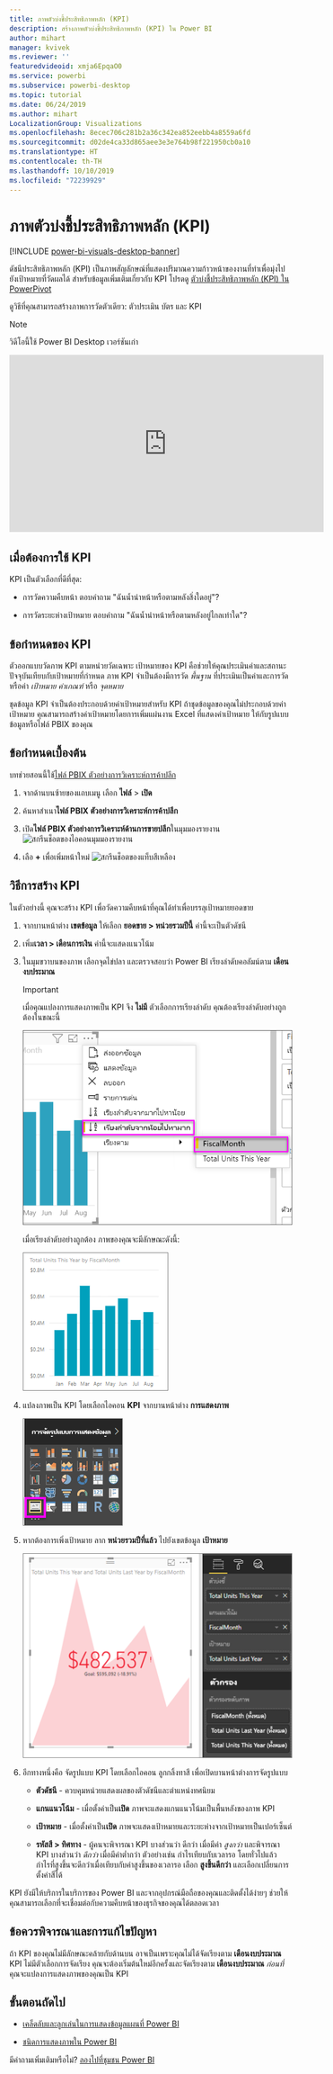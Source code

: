 ```yaml
---
title: ภาพตัวบ่งชี้ประสิทธิภาพหลัก (KPI)
description: สร้างภาพตัวบ่งชี้ประสิทธิภาพหลัก (KPI) ใน Power BI
author: mihart
manager: kvivek
ms.reviewer: ''
featuredvideoid: xmja6EpqaO0
ms.service: powerbi
ms.subservice: powerbi-desktop
ms.topic: tutorial
ms.date: 06/24/2019
ms.author: mihart
LocalizationGroup: Visualizations
ms.openlocfilehash: 8ecec706c281b2a36c342ea852eebb4a8559a6fd
ms.sourcegitcommit: d02de4ca33d865aee3e3e764b98f221950cb0a10
ms.translationtype: HT
ms.contentlocale: th-TH
ms.lasthandoff: 10/10/2019
ms.locfileid: "72239929"
---
```

# <a name="key-performance-indicator-kpi-visuals"></a>ภาพตัวบ่งชี้ประสิทธิภาพหลัก (KPI)

[!INCLUDE [power-bi-visuals-desktop-banner](../includes/power-bi-visuals-desktop-banner.md)]

ดัชนีประสิทธิภาพหลัก (KPI) เป็นภาพสัญลักษณ์ที่แสดงปริมาณความก้าวหน้าของงานที่ทำเพื่อมุ่งไปยังเป้าหมายที่วัดผลได้ สำหรับข้อมูลเพิ่มเติมเกี่ยวกับ KPI โปรดดู [ตัวบ่งชี้ประสิทธิภาพหลัก (KPI) ใน PowerPivot](/previous-versions/sql/sql-server-2012/hh272050(v=sql.110))

ดูวิธีที่คุณสามารถสร้างภาพการวัดตัวเดียว: ตัวประเมิน บัตร และ KPI
   > [!NOTE]
   > วิดีโอนี้ใช้ Power BI Desktop เวอร์ชันเก่า
   > 
   > 
<iframe width="560" height="315" src="https://www.youtube.com/embed/xmja6EpqaO0?list=PL1N57mwBHtN0JFoKSR0n-tBkUJHeMP2cP" frameborder="0" allowfullscreen></iframe>

## <a name="when-to-use-a-kpi"></a>เมื่อต้องการใช้ KPI

KPI เป็นตัวเลือกที่ดีที่สุด:

* การวัดความคืบหน้า ตอบคำถาม "ฉันน้ำนำหน้าหรือตามหลังสิ่งใดอยู่"?

* การวัดระยะห่างเป้าหมาย ตอบคำถาม "ฉันน้ำนำหน้าหรือตามหลังอยู่ไกลเท่าใด"?

## <a name="kpi-requirements"></a>ข้อกำหนดของ KPI

ตัวออกแบบวัดภาพ KPI ตามหน่วยวัดเฉพาะ เป้าหมายของ KPI คือช่วยให้คุณประเมินค่าและสถานะปัจจุบันเทียบกับเป้าหมายที่กำหนด ภาพ KPI จำเป็นต้องมีการวัด *พื้นฐาน* ที่ประเมินเป็นค่าและการวัดหรือค่า *เป้าหมาย* *ค่าเกณฑ์* หรือ *จุดหมาย*

ชุดข้อมูล KPI จำเป็นต้องประกอบด้วยค่าเป้าหมายสำหรับ KPI ถ้าชุดข้อมูลของคุณไม่ประกอบด้วยค่าเป้าหมาย คุณสามารถสร้างค่าเป้าหมายโดยการเพิ่มแผ่นงาน Excel ที่แสดงค่าเป้าหมาย ให้กับรูปแบบข้อมูลหรือไฟล์ PBIX ของคุณ

## <a name="prerequisites"></a>ข้อกำหนดเบื้องต้น

บทช่วยสอนนี้ใช้[ไฟล์ PBIX ตัวอย่างการวิเคราะห์การค้าปลีก](http://download.microsoft.com/download/9/6/D/96DDC2FF-2568-491D-AAFA-AFDD6F763AE3/Retail%20Analysis%20Sample%20PBIX.pbix)

1. จากด้านบนซ้ายของแถบเมนู เลือก **ไฟล์** > **เปิด**

1. ค้นหาสำเนา**ไฟล์ PBIX ตัวอย่างการวิเคราะห์การค้าปลีก**

1. เปิด**ไฟล์ PBIX ตัวอย่างการวิเคราะห์ด้านการขายปลีก**ในมุมมองรายงาน ![สกรีนช็อตของไอคอนมุมมองรายงาน](media/power-bi-visualization-kpi/power-bi-report-view.png)

1. เลือ **+** เพื่อเพิ่มหน้าใหม่ ![สกรีนช็อตของแท็บสีเหลือง](media/power-bi-visualization-kpi/power-bi-yellow-tab.png)

## <a name="how-to-create-a-kpi"></a>วิธีการสร้าง KPI

ในตัวอย่างนี้ คุณจะสร้าง KPI เพื่อวัดความคืบหน้าที่คุณได้ทำเพื่อบรรลุเป้าหมายยอดขาย

1. จากบานหน้าต่าง **เขตข้อมูล** ให้เลือก **ยอดขาย > หน่วยรวมปีนี้**  ค่านี้จะเป็นตัวดัชนี

1. เพิ่ม**เวลา > เดือนการเงิน**  ค่านี้จะแสดงแนวโน้ม

1. ในมุมขวาบนของภาพ เลือกจุดไข่ปลา และตรวจสอบว่า Power BI เรียงลำดับคอลัมน์ตาม **เดือนงบประมาณ**

    > [!IMPORTANT]
    > เมื่อคุณแปลงการแสดงภาพเป็น KPI จึง **ไม่มี** ตัวเลือกการเรียงลำดับ คุณต้องเรียงลำดับอย่างถูกต้องในขณะนี้

    ![สกรีนช็อตของเมนูจุดไข่ปลาขยาย ด้วยการเรียงลำดับจากน้อยไปมากและเดือนงบประมาณที่เลือก](media/power-bi-visualization-kpi/power-bi-ascending-by-fiscal-month.png)

    เมื่อเรียงลำดับอย่างถูกต้อง ภาพของคุณจะมีลักษณะดังนี้:

    ![สกรีนช็อตของภาพเรียงลำดับอย่างถูกต้อง](media/power-bi-visualization-kpi/power-bi-chart.png)

1. แปลงภาพเป็น KPI โดยเลือกไอคอน **KPI** จากบานหน้าต่าง **การแสดงภาพ**

    ![สกรีนช็อตของบานหน้าต่างการแสดงภาพที่มีไอคอน KPI แสดงอยู่](media/power-bi-visualization-kpi/power-bi-kpi-template.png)

1. หากต้องการเพิ่งเป้าหมาย ลาก **หน่วยรวมปีที่แล้ว** ไปยังเขตข้อมูล **เป้าหมาย**

    ![สกรีนช็อตของภาพ KPI ที่เสร็จแล้วและบานหน้าต่างเขตข้อมูลที่มีค่าแสดงไว้](media/power-bi-visualization-kpi/power-bi-kpi-done.png)

1. อีกทางหนึ่งคือ จัดรูปแบบ KPI โดยเลือกไอคอน ลูกกลิ้งทาสี เพื่อเปิดบานหน้าต่างการจัดรูปแบบ

    * **ตัวดัชนี** - ควบคุมหน่วยแสดงผลของตัวดัชนีและตำแหน่งทศนิยม

    * **แกนแนวโน้ม** - เมื่อตั้งค่าเป็น**เปิด** ภาพจะแสดงแกนแนวโน้มเป็นพื้นหลังของภาพ KPI  

    * **เป้าหมาย** - เมื่อตั้งค่าเป็น**เปิด** ภาพจะแสดงเป้าหมายและระยะห่างจากเป้าหมายเป็นเปอร์เซ็นต์

    * **รหัสสี > ทิศทาง** - ผู้คนจะพิจารณา KPI บางส่วนว่า ดีกว่า เมื่อมีค่า *สูงกว่า* และพิจารณา KPI บางส่วนว่า *ดีกว่า* เมื่อมีค่าต่ำกว่า ตัวอย่างเช่น กำไรเทียบกับเวลารอ โดยทั่วไปแล้ว กำไรที่สูงขึ้นจะดีกว่าเมื่อเทียบกับค่าสูงขึ้นของเวลารอ เลือก **สูงขึ้นดีกว่า** และเลือกเปลี่ยนการตั้งค่าสีได้

KPI ยังมีให้บริการในบริการของ Power BI และจากอุปกรณ์มือถือของคุณและติดตั้งได้ง่ายๆ ช่วยให้คุณสามารถเลือกที่จะเชื่อมต่อกับความคืบหน้าของธุรกิจของคุณได้ตลอดเวลา

## <a name="considerations-and-troubleshooting"></a>ข้อควรพิจารณาและการแก้ไขปัญหา

ถ้า KPI ของคุณไม่มีลักษณะคล้ายกับด้านบน อาจเป็นเพราะคุณไม่ได้จัดเรียงตาม **เดือนงบประมาณ** KPI ไม่มีตัวเลือกการจัดเรียง คุณจะต้องเริ่มต้นใหม่อีกครั้งและจัดเรียงตาม **เดือนงบประมาณ** *ก่อนที่* คุณจะแปลงการแสดงภาพของคุณเป็น KPI

## <a name="next-steps"></a>ขั้นตอนถัดไป

* [เคล็ดลับและลูกเล่นในการแสดงข้อมูลแผนที่ Power BI](power-bi-map-tips-and-tricks.md)

* [ชนิดการแสดงภาพใน Power BI](power-bi-visualization-types-for-reports-and-q-and-a.md)

มีคำถามเพิ่มเติมหรือไม่? [ลองไปที่ชุมชน Power BI](http://community.powerbi.com/)
